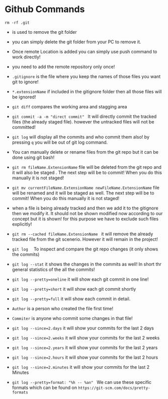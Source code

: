 
# Github Commands
``` linux
rm -rf .git
```
-  is used to remove the git folder
- you can simply delete the git folder from your PC to remove it.
- Once remote Location is added you can simply use push command to work directly!
- you need to add the remote repository only once!
- ```.gitignore``` is the file where you keep the names of those files you want git to ignore!
- ```*.extensionName``` if included in the gitignore folder then all those files will be ignored!
- ```git diff``` compares the working area and stagging area

- ```git commit -a -m "direct commit" ``` It will directly commit the tracked files (the already staged file). however the untracked files will not be committed!
- ```git log``` will display all the commits and who commit them also! by pressing `q` you will be out of git log command.
-  You can manually delete or rename files from the git repo but it can be done using git bash!
- ```git rm fileName.ExtensionName``` file will be deleted from the git repo and it will also be staged . The next step will be to commit! When you do this manually it is not staged!
- ```git mv currentFileName.ExtensionName newFileName.ExtensionName``` file will be renamed and it will be staged as well. The next step will be to commit! When you do this manually it is not staged!

- when a file is being already tracked and then we add it to the gitignore then we modify it. It should not be shown modified now according to our concept but it is shown! for this purpose we have to exclude such files explicitly!
- ```git rm --cached fileName.ExtensionName ``` it will remove the already tracked file from the git scenerio. However it will remain in the project!
- ```git log  ``` To inspect and compare the git repo changes  (it only shows the commits)
- ```git log --stat``` it shows the changes in the commits as well! In short thr general statistics of the all the commits!
- ```git log --pretty=oneline``` it will show each git commit in one line!
- ```git log --pretty=short``` it will show each git commit shortly 
- ```git log --pretty=full``` it will show each commit in detail.
- `Author` is a person who created the file first time!
- `Commiter` is anyone who commit some changes in that file!
- ```git log --since=2.days``` it will show your commits for the last 2 days
- ```git log --since=2.weeks``` it will show your commits for the last 2 weeks
- ```git log --since=2.years``` it will show your commits for the last 2 years
- ```git log --since=2.hours``` it will show your commits for the last 2 hours
- ```git log --since=2.minutes``` it will show your commits for the last 2 Minutes
- ```git log --pretty=format: "%h -- %an" ``` We can use these specific formats which can be found on `https://git-scm.com/docs/pretty-formats`





